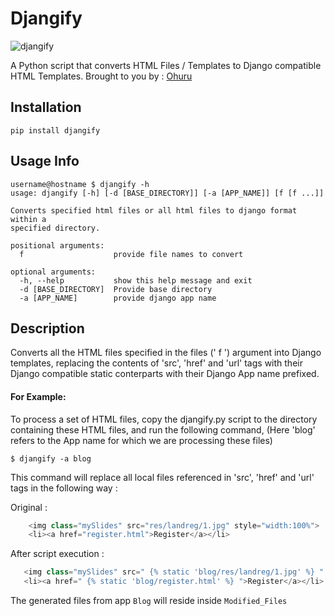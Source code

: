 # Djangify

![djangify](https://github.com/L4TTiCe/djangify/workflows/djangify/badge.svg)

A Python script that converts HTML Files / Templates to Django compatible HTML Templates. 
Brought to you by : <a href="https://ohuru.tech/">Ohuru</a>

## Installation

    pip install djangify

## Usage Info
    
    username@hostname $ djangify -h
    usage: djangify [-h] [-d [BASE_DIRECTORY]] [-a [APP_NAME]] [f [f ...]]

    Converts specified html files or all html files to django format within a
    specified directory.

    positional arguments:
      f                    provide file names to convert

    optional arguments:
      -h, --help           show this help message and exit
      -d [BASE_DIRECTORY]  Provide base directory
      -a [APP_NAME]        provide django app name
    
## Description
Converts all the HTML files specified in the files (' f ') argument into Django templates, replacing the contents of 'src', 'href' and 'url' tags with their Django compatible static conterparts with their Django App name prefixed.

#### For Example:
To process a set of HTML files, copy the djangify.py script to the directory containing these HTML files, and run the following command, (Here 'blog' refers to the App name for which we are processing these files)
    
    $ djangify -a blog
  
This command will replace all local files referenced in 'src', 'href' and 'url' tags in the following way :
  
Original :
```python
    <img class="mySlides" src="res/landreg/1.jpg" style="width:100%">
    <li><a href="register.html">Register</a></li>
```

After script execution :
 ```python
    <img class="mySlides" src=" {% static 'blog/res/landreg/1.jpg' %} " style="width:100%">
    <li><a href=" {% static 'blog/register.html' %} ">Register</a></li>
```

The generated files from app `Blog` will reside inside `Modified_Files`
